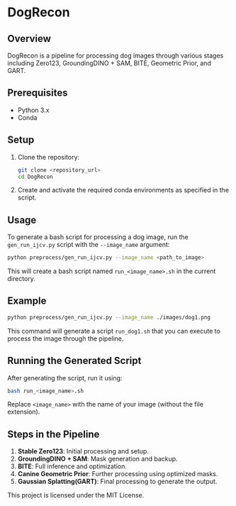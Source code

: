 # DogRecon

## Overview

DogRecon is a pipeline for processing dog images through various stages including Zero123, GroundingDINO + SAM, BITE, Geometric Prior, and GART.

## Prerequisites

- Python 3.x
- Conda

## Setup

1. Clone the repository:
    ```bash
    git clone <repository_url>
    cd DogRecon
    ```

2. Create and activate the required conda environments as specified in the script.

## Usage

To generate a bash script for processing a dog image, run the `gen_run_ijcv.py` script with the `--image_name` argument:

```bash
python preprocess/gen_run_ijcv.py --image_name <path_to_image>
```

This will create a bash script named `run_<image_name>.sh` in the current directory.

## Example

```bash
python preprocess/gen_run_ijcv.py --image_name ./images/dog1.png
```

This command will generate a script `run_dog1.sh` that you can execute to process the image through the pipeline.

## Running the Generated Script

After generating the script, run it using:

```bash
bash run_<image_name>.sh
```

Replace `<image_name>` with the name of your image (without the file extension).

## Steps in the Pipeline

1. **Stable Zero123**: Initial processing and setup.
2. **GroundingDINO + SAM**: Mask generation and backup.
3. **BITE**: Full inference and optimization.
4. **Canine Geometric Prior**: Further processing using optimized masks.
5. **Gaussian Splatting(GART)**: Final processing to generate the output.



This project is licensed under the MIT License.
